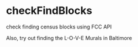 # checkFindBlocks
check finding census blocks using FCC API

Also, try out finding the L-O-V-E Murals in Baltimore
